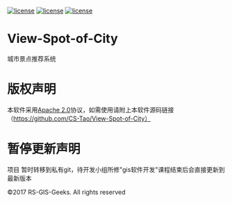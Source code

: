 [![license](https://img.shields.io/badge/license-Apche%202.0-orange.svg)](http://www.apache.org/licenses/LICENSE-2.0.html) [![license](https://img.shields.io/badge/chat-Github%20issues-blue.svg)](https://github.com/RS-GIS-Geeks/View-Spot-of-City/issues) [![license](https://img.shields.io/badge/Maint-false-red.svg)](https://github.com/RS-GIS-Geeks/View-Spot-of-City)
# View-Spot-of-City
城市景点推荐系统
# 版权声明
本软件采用[Apache 2.0](http://www.apache.org/licenses/LICENSE-2.0.html)协议，如需使用请附上本软件源码链接（https://github.com/CS-Tao/View-Spot-of-City）<br>
# 暂停更新声明
项目 暂时转移到私有git，待开发小组所修"gis软件开发"课程结束后会直接更新到最新版本<br>

©2017 RS-GIS-Geeks. All rights reserved
